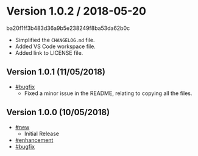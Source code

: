 
Version 1.0.2 / 2018-05-20
==================
ba20f1ff3b483d36a9b5e238249f8ba53da62b0c

  * Simplified the `CHANGELOG.md` file.
  * Added VS Code workspace file.
  * Added link to LICENSE file.

## Version 1.0.1 (11/05/2018)

- [#bugfix](#bugfix)
    + Fixed a minor issue in the README, relating to copying all the files.

## Version 1.0.0 (10/05/2018)

- [#new](#new)
    + Initial Release
- [#enhancement](#enhancement)
- [#bugfix](#bugfix)
